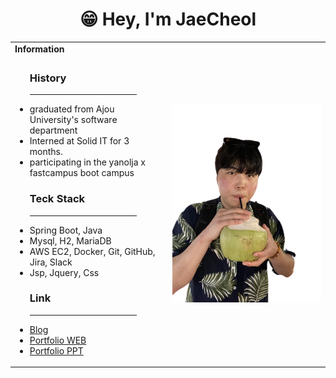 <h1 align="center">😁 Hey, I'm JaeCheol</h1>
<table>
  <tbody>
    <tr>
      <td><b>Information</b></td>
      <td width="50%" rowspan="3">
        <img alt="Profile" src="./images/about.png" />
      </td>
    </tr>
    <tr>
      <td>
        <ul>
              <h3>History</h3>
            <hr width = "80%" color = "gray">
      <li>graduated from Ajou University's software department</li>
      <li>Interned at Solid IT for 3 months.</li>
      <li>participating in the yanolja x fastcampus boot campus</li>
            <h3>Teck Stack</h3>
           <hr width = "80%" color = "gray">
            <li>Spring Boot, Java</li>
            <li>Mysql, H2, MariaDB</li>
            <li>AWS EC2, Docker, Git, GitHub, Jira, Slack</li>
            <li>Jsp, Jquery, Css</li>
            <h3>Link</h3>
           <hr width = "80%" color = "gray">
      <li><a href="https://wocjf0513.tistory.com/">Blog</a></li>
      <li><a href="https://wocjf0513.github.io/">Portfolio WEB</a></li>
      <li><a href="https://github.com/wocjf0513/portfolio">Portfolio PPT</a></li>
          <p></p>
    </ul>
  </td>
</tr>
</tbody>
</table>




